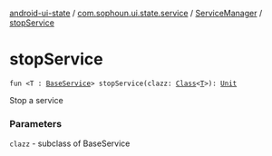 [android-ui-state](../../index.md) / [com.sophoun.ui.state.service](../index.md) / [ServiceManager](index.md) / [stopService](./stop-service.md)

# stopService

`fun <T : `[`BaseService`](../-base-service/index.md)`> stopService(clazz: `[`Class`](https://docs.oracle.com/javase/6/docs/api/java/lang/Class.html)`<`[`T`](stop-service.md#T)`>): `[`Unit`](https://kotlinlang.org/api/latest/jvm/stdlib/kotlin/-unit/index.html)

Stop a service

### Parameters

`clazz` - subclass of BaseService